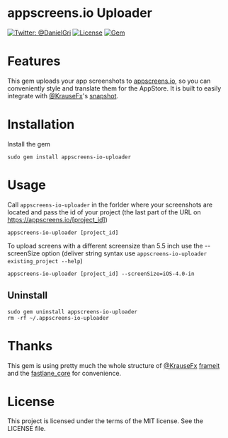 appscreens.io Uploader
============

[![Twitter: @DanielGri](https://img.shields.io/badge/contact-@DanielGri-blue.svg?style=flat)](https://twitter.com/DanielGri)
[![License](http://img.shields.io/badge/license-MIT-green.svg?style=flat)](https://github.com/HazAT/appscreens-io-uploader/blob/master/LICENSE)
[![Gem](https://img.shields.io/gem/v/appscreens-io-uploader.svg?style=flat)](http://rubygems.org/gems/appscreens-io-uploader)


# Features

This gem uploads your app screenshots to [appscreens.io](https://appscreens.io), so you can conveniently style and translate them for the AppStore. It is built to easily integrate with [@KrauseFx](https://twitter.com/KrauseFx)'s [snapshot](https://github.com/fastlane/snapshot).

# Installation

Install the gem

    sudo gem install appscreens-io-uploader

# Usage

Call ```appscreens-io-uploader``` in the forlder where your screenshots are located and pass the id of your project (the last part of the URL on https://appscreens.io/[project_id])

    appscreens-io-uploader [project_id]

To upload screens with a different screensize than 5.5 inch use the --screenSize option (deliver string syntax use ```appscreens-io-uploader existing_project --help```)

    appscreens-io-uploader [project_id] --screenSize=iOS-4.0-in

## Uninstall

	sudo gem uninstall appscreens-io-uploader
	rm -rf ~/.appscreens-io-uploader

# Thanks
This gem is using pretty much the whole structure of [@KrauseFx](https://twitter.com/KrauseFx) [frameit](https://github.com/fastlane/frameit) and the [fastlane_core](https://github.com/fastlane/fastlane_core) for convenience.

# License
This project is licensed under the terms of the MIT license. See the LICENSE file.
